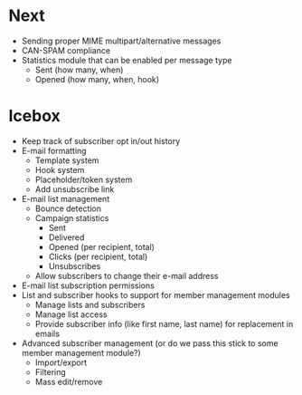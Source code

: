 Next
====

* Sending proper MIME multipart/alternative messages
* CAN-SPAM compliance
* Statistics module that can be enabled per message type
	* Sent (how many, when)
	* Opened (how many, when, hook)

Icebox
===================

* Keep track of subscriber opt in/out history
* E-mail formatting
	* Template system
	* Hook system
	* Placeholder/token system
	* Add unsubscribe link
* E-mail list management
	* Bounce detection
	* Campaign statistics
		* Sent
		* Delivered
		* Opened (per recipient, total)
		* Clicks (per recipient, total)
		* Unsubscribes
	* Allow subscribers to change their e-mail address
* E-mail list subscription permissions
* List and subscriber hooks to support for member management modules
	* Manage lists and subscribers
	* Manage list access
	* Provide subscriber info (like first name, last name) for replacement in emails
* Advanced subscriber management (or do we pass this stick to some member management module?)
	* Import/export
	* Filtering
	* Mass edit/remove
